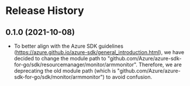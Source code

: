 # Release History

## 0.1.0 (2021-10-08)
- To better align with the Azure SDK guidelines (https://azure.github.io/azure-sdk/general_introduction.html), we have decided to change the module path to "github.com/Azure/azure-sdk-for-go/sdk/resourcemanager/monitor/armmonitor". Therefore, we are deprecating the old module path (which is "github.com/Azure/azure-sdk-for-go/sdk/monitor/armmonitor") to avoid confusion.